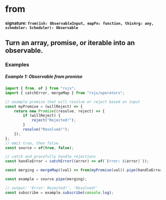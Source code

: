 # from

#### signature: `from(ish: ObservableInput, mapFn: function, thisArg: any, scheduler: Scheduler): Observable`

## Turn an array, promise, or iterable into an observable.

### Examples

##### Example 1: Observable from promise

```ts
import { from, of } from "rxjs";
import { catchError, mergeMap } from "rxjs/operators";

// example promise that will resolve or reject based on input
const myPromise = (willReject) => {
    return new Promise((resolve, reject) => {
        if (willReject) {
            reject("Rejected!");
        }
        resolve("Resolved!");
    });
};
// emit true, then false
const source = of(true, false);

// catch and gracefully handle rejections
const handleError = catchError((error) => of(`Error: ${error}`));

const merging = mergeMap((val) => from(myPromise(val)).pipe(handleError));

const example = source.pipe(merging);

// output: 'Error: Rejected!', 'Resolved!'
const subscribe = example.subscribe(console.log);
```
